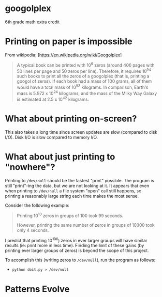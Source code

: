 # googolplex
6th grade math extra credit

# Printing on paper is impossible
From wikipedia: [https://en.wikipedia.org/wiki/Googolplex]
> A typical book can be printed with 10<sup>6</sup> zeros (around 400 pages with 50 lines per page and 50 zeros per line). Therefore, it requires 10<sup>94</sup> such books to print all the zeros of a googolplex (that is, printing a googol of zeros). If each book had a mass of 100 grams, all of them would have a total mass of 10<sup>93</sup> kilograms. In comparison, Earth's mass is 5.972 x 10<sup>24</sup> kilograms, and the mass of the Milky Way Galaxy is estimated at 2.5 x 10<sup>42</sup> kilograms.

# What about printing on-screen?
This also takes a long time since screen updates are slow (compared to disk I/O). Disk I/O is slow compared to memory I/O.

# What about just printing to "nowhere"?
Printing to `/dev/null` should be the fastest "print" possible.  The program is still "print"-ing the data, but we are not looking at it.  It appears that even when printing to `/dev/null` a file system "open" call still happens, so printing a reasonably large string each time makes the most sense.

Consider the following example:
> Printing 10<sup>10</sup> zeros in groups of 100 took 99 seconds.
> 
> However, printing the same number of zeros in groups of 10000 took only 4 seconds.

I predict that printing 10<sup>100</sup>) zeros in ever larger groups will have similar results (ie: print more in less time). Finding the limit of these gains (by printing ever larger groups of zeros) is beyond the scope of this project.

To accomplish this (writing zeros to `/dev/null`), run the program as follows:
* `python doit.py > /dev/null`

# Patterns Evolve

